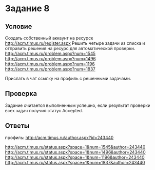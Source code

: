 # Задание 8
## Условие
Создать собственный аккаунт на ресурсе http://acm.timus.ru/register.aspx
Решить четыре задачи из списка и отправить решения на ресурс для автоматической проверки.
http://acm.timus.ru/problem.aspx?num=1545
http://acm.timus.ru/problem.aspx?num=1496
http://acm.timus.ru/problem.aspx?num=1196
http://acm.timus.ru/problem.aspx?num=1837

Прислать в чат ссылку на профиль с решенными задачами.

## Проверка
Задание считается выполненным успешно, если результат проверки всех
задач получил статус Accepted.

## Ответы
профиль: http://acm.timus.ru/author.aspx?id=243440

http://acm.timus.ru/status.aspx?space=1&num=1545&author=243440
http://acm.timus.ru/status.aspx?space=1&num=1496&author=243440
http://acm.timus.ru/status.aspx?space=1&num=1196&author=243440
http://acm.timus.ru/status.aspx?space=1&num=1837&author=243440
